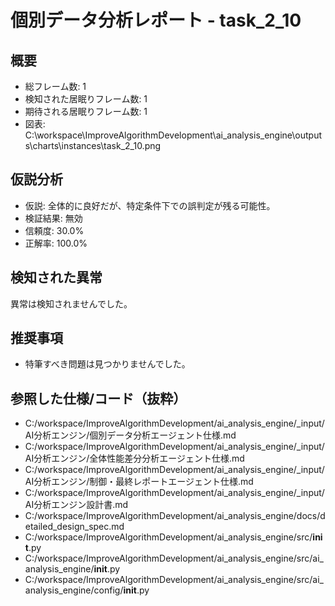 # 個別データ分析レポート - task_2_10

## 概要
- 総フレーム数: 1
- 検知された居眠りフレーム数: 1
- 期待される居眠りフレーム数: 1
- 図表: C:\workspace\ImproveAlgorithmDevelopment\ai_analysis_engine\outputs\charts\instances\task_2_10.png

## 仮説分析
- 仮説: 全体的に良好だが、特定条件下での誤判定が残る可能性。
- 検証結果: 無効
- 信頼度: 30.0%
- 正解率: 100.0%

## 検知された異常

異常は検知されませんでした。


## 推奨事項

- 特筆すべき問題は見つかりませんでした。



## 参照した仕様/コード（抜粋）
- C:/workspace/ImproveAlgorithmDevelopment/ai_analysis_engine/_input/AI分析エンジン/個別データ分析エージェント仕様.md
- C:/workspace/ImproveAlgorithmDevelopment/ai_analysis_engine/_input/AI分析エンジン/全体性能差分分析エージェント仕様.md
- C:/workspace/ImproveAlgorithmDevelopment/ai_analysis_engine/_input/AI分析エンジン/制御・最終レポートエージェント仕様.md
- C:/workspace/ImproveAlgorithmDevelopment/ai_analysis_engine/_input/AI分析エンジン設計書.md
- C:/workspace/ImproveAlgorithmDevelopment/ai_analysis_engine/docs/detailed_design_spec.md
- C:/workspace/ImproveAlgorithmDevelopment/ai_analysis_engine/src/__init__.py
- C:/workspace/ImproveAlgorithmDevelopment/ai_analysis_engine/src/ai_analysis_engine/__init__.py
- C:/workspace/ImproveAlgorithmDevelopment/ai_analysis_engine/src/ai_analysis_engine/config/__init__.py


